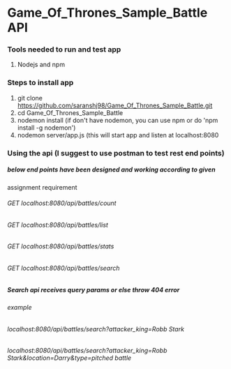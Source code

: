 # Game_Of_Thrones_Sample_Battle API

### Tools needed to run and test app
1. Nodejs and npm


### Steps to install app
1. git clone https://github.com/saranshj98/Game_Of_Thrones_Sample_Battle.git
2. cd Game_Of_Thrones_Sample_Battle
3. nodemon install (if don't have nodemon, you can use npm or do 'npm install -g nodemon')
4. nodemon server/app.js (this will start app and listen at localhost:8080


### Using the api (I suggest to use postman to test rest end points)
##### below end points have been designed and working according to given 
assignment requirement

###### GET localhost:8080/api/battles/count
###### GET localhost:8080/api/battles/list
###### GET localhost:8080/api/battles/stats
###### GET localhost:8080/api/battles/search

##### Search api receives query params or else throw 404 error
###### example
###### localhost:8080/api/battles/search?attacker_king=Robb Stark
###### localhost:8080/api/battles/search?attacker_king=Robb Stark&location=Darry&type=pitched battle
